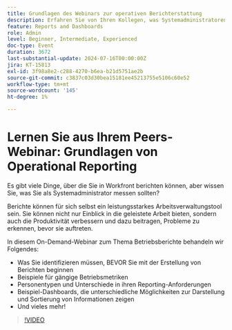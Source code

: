 ```yaml
---
title: Grundlagen des Webinars zur operativen Berichterstattung
description: Erfahren Sie von Ihren Kollegen, was Systemadministratoren in Workfront messen sollten. Entdecken Sie wichtige Metriken, Reporting-Anforderungen und Beispiel-Dashboards in unserem On-Demand-Webinar.
feature: Reports and Dashboards
role: Admin
level: Beginner, Intermediate, Experienced
doc-type: Event
duration: 3672
last-substantial-update: 2024-07-16T00:00:00Z
jira: KT-15813
exl-id: 3f98a8e2-c288-4270-b6ea-b21d5751ae2b
source-git-commit: c3837c03d30bea15181ee45213755e5106c60e52
workflow-type: tm+mt
source-wordcount: '145'
ht-degree: 1%

---
```


# Lernen Sie aus Ihrem Peers-Webinar: Grundlagen von Operational Reporting

Es gibt viele Dinge, über die Sie in Workfront berichten können, aber wissen Sie, was Sie als Systemadministrator messen sollten?

Berichte können für sich selbst ein leistungsstarkes Arbeitsverwaltungstool sein. Sie können nicht nur Einblick in die geleistete Arbeit bieten, sondern auch die Produktivität verbessern und dazu beitragen, Probleme zu erkennen, bevor sie auftreten.

In diesem On-Demand-Webinar zum Thema Betriebsberichte behandeln wir Folgendes:

* Was Sie identifizieren müssen, BEVOR Sie mit der Erstellung von Berichten beginnen
* Beispiele für gängige Betriebsmetriken
* Personentypen und Unterschiede in ihren Reporting-Anforderungen
* Beispiel-Dashboards, die unterschiedliche Möglichkeiten zur Darstellung und Sortierung von Informationen zeigen
* Und vieles mehr!

>[!VIDEO](https://video.tv.adobe.com/v/3431007/?learn=on)
